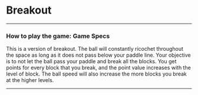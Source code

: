# Breakout

---
### How to play the game: Game Specs

This is a version of breakout. The ball will constantly ricochet throughout the space as long as it does not pass below your paddle line.
Your objective is to not let the ball pass your paddle and break all the blocks.
You get points for every block that you break, and the point value increases with the level of block.
The ball speed will also increase the more blocks you break at the higher levels.

---


